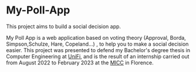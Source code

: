 # My-Poll-App
This project aims to build a social decision app. 


My Poll App is a web application based on voting theory (Approval, Borda, Simpson,Schulze, Hare, Copeland...) , to help you to make a social decision easier.
This project was presented to defend my Bachelor's degree thesis in Computer Engineering at [UniFi](https://www.unifi.it/), and is the result of an internship carried out from August 2022 to February 2023 at the [MICC](http://www.micc.unifi.it/) in Florence.
